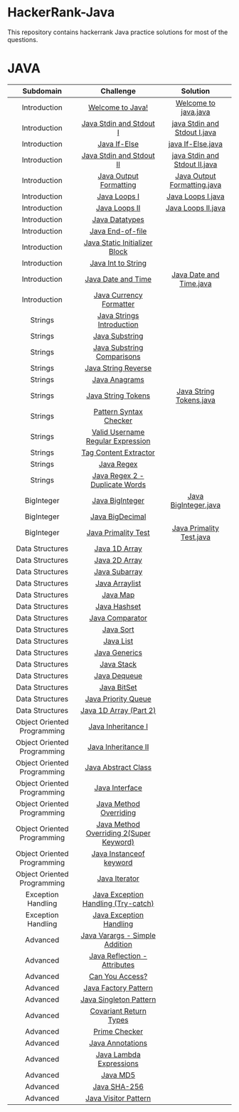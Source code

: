 # HackerRank-Java
This repository contains hackerrank Java practice solutions for most of the questions.

# JAVA

|          Subdomain          |                                                         Challenge                                                       		 		|                                                                                                Solution                                                                                                                               				 		|
|:---------------------------:|:---------------------------------------------------------------------------------------------------------------------------------------:|:-------------------------------------------------------------------------------------------------------------------------------------------------------------------------------------------------------------------------------------------------------------:|
|        Introduction   	  | [Welcome to Java!](https://www.hackerrank.com/challenges/welcome-to-java)                                               		 		| [Welcome to java.java](https://github.com/yashrajsingh94/HackerRank-Java/blob/master/Welcome%20to%20java.java)|
|        Introduction         | [Java Stdin and Stdout I](https://www.hackerrank.com/challenges/java-stdin-and-stdout-1)                                		 		| [java Stdin and Stdout I.java](https://github.com/yashrajsingh94/HackerRank-Java/blob/master/java%20Stdin%20and%20Stdout%20I.java)|
|        Introduction         | [Java If-Else](https://www.hackerrank.com/challenges/java-if-else)                                                      		 		| [java If-Else.java](https://github.com/yashrajsingh94/HackerRank-Java/blob/master/java%20If-Else.java)|
|        Introduction         | [Java Stdin and Stdout II](https://www.hackerrank.com/challenges/java-stdin-stdout)                                     		 		| [java Stdin and Stdout II.java](https://github.com/yashrajsingh94/HackerRank-Java/blob/master/java%20Stdin%20and%20Stdout%20II.java)|
|        Introduction         | [Java Output Formatting](https://www.hackerrank.com/challenges/java-output-formatting)                                  		 		| [Java Output Formatting.java](https://github.com/yashrajsingh94/HackerRank-Java/blob/master/Java%20Output%20Formatting.java)|
|        Introduction         | [Java Loops I](https://www.hackerrank.com/challenges/java-loops-i)                                                      		 		| [Java Loops I.java](https://github.com/yashrajsingh94/HackerRank-Java/blob/master/Java%20Loops%20I.java)|
|        Introduction         | [Java Loops II](https://www.hackerrank.com/challenges/java-loops)                                                       		 		| [Java Loops II.java](https://github.com/yashrajsingh94/HackerRank-Java/blob/master/Java%20Loops%20II.java)|
|        Introduction         | [Java Datatypes](https://www.hackerrank.com/challenges/java-datatypes)                                                  		 		| |
|        Introduction         | [Java End-of-file](https://www.hackerrank.com/challenges/java-end-of-file)                                              		 		| |       											           
|        Introduction         | [Java Static Initializer Block](https://www.hackerrank.com/challenges/java-static-initializer-block/problem)            		 		| |
|        Introduction         | [Java Int to String](https://www.hackerrank.com/challenges/java-int-to-string/problem)           					    		| |
|        Introduction         | [Java Date and Time](https://www.hackerrank.com/challenges/java-date-and-time/problem)           					    		| [Java Date and Time.java](https://github.com/yashrajsingh94/HackerRank-Java/blob/master/Java%20Date%20and%20Time.java)|
|        Introduction         | [Java Currency Formatter](https://www.hackerrank.com/challenges/java-currency-formatter/problem)           						| |
|           Strings   	      | [Java Strings Introduction](https://www.hackerrank.com/challenges/java-strings-introduction/problem)           						| |
|           Strings   	      | [Java Substring](https://www.hackerrank.com/challenges/java-substring/problem)           					            		| |
|           Strings   	      | [Java Substring Comparisons](https://www.hackerrank.com/challenges/java-string-compare/problem)           						| |
|           Strings   	      | [Java String Reverse](https://www.hackerrank.com/challenges/java-string-reverse/problem)           					    		| |
|           Strings   	      | [Java Anagrams](https://www.hackerrank.com/challenges/java-anagrams/problem)           					                		| |
|           Strings   	      | [Java String Tokens](https://www.hackerrank.com/challenges/java-string-tokens/problem)           					    		| [Java String Tokens.java](https://github.com/yashrajsingh94/HackerRank-Java/blob/master/Java%20String%20Tokens.java)|
|           Strings   	      | [Pattern Syntax Checker](https://www.hackerrank.com/challenges/pattern-syntax-checker/problem)           			    		 	| |
|           Strings   	      | [Valid Username Regular Expression](https://www.hackerrank.com/challenges/valid-username-checker/problem)               		 		| |
|           Strings   	      | [Tag Content Extractor](https://www.hackerrank.com/challenges/tag-content-extractor/problem)           							| |
|           Strings   	      | [Java Regex](https://www.hackerrank.com/challenges/java-regex/problem)           					               	 		| |
|           Strings   	      | [Java Regex 2 - Duplicate Words](https://www.hackerrank.com/challenges/duplicate-word/problem)           						| |
|          BigInteger   	  | [Java BigInteger](https://www.hackerrank.com/challenges/java-biginteger/problem)           				    				| [Java BigInteger.java](https://github.com/yashrajsingh94/HackerRank-Java/blob/master/Java%20BigInteger.java)|
|          BigInteger   	  | [Java BigDecimal](https://www.hackerrank.com/challenges/java-bigdecimal/problem)           				    				| |
|          BigInteger   	  | [Java Primality Test](https://www.hackerrank.com/challenges/java-primality-test/problem)           		    					| [Java Primality Test.java](https://github.com/yashrajsingh94/HackerRank-Java/blob/master/Java%20Primality%20Test.java)|
|       Data Structures   	  | [Java 1D Array](https://www.hackerrank.com/challenges/java-1d-array-introduction/problem)           	    					| |
|       Data Structures   	  | [Java 2D Array](https://www.hackerrank.com/challenges/java-2d-array/problem)           	   					 		| |
|       Data Structures   	  | [Java Subarray](https://www.hackerrank.com/challenges/java-negative-subarray/problem)           	   						| |
|       Data Structures   	  | [Java Arraylist](https://www.hackerrank.com/challenges/java-arraylist/problem)           	   					 		| |
|       Data Structures   	  | [Java Map](https://www.hackerrank.com/challenges/phone-book/problem)           	   					 			| |
|       Data Structures   	  | [Java Hashset](https://www.hackerrank.com/challenges/java-hashset/problem)           	   					 		| |
|       Data Structures   	  | [Java Comparator](https://www.hackerrank.com/challenges/java-comparator/problem)           	   					 	    	| |
|       Data Structures   	  | [Java Sort](https://www.hackerrank.com/challenges/java-sort/problem)           	   							 	| |
|       Data Structures   	  | [Java List](https://www.hackerrank.com/challenges/java-list/problem)           	   							 	| |
|       Data Structures   	  | [Java Generics](https://www.hackerrank.com/challenges/java-generics/problem)           	   							| |
|       Data Structures   	  | [Java Stack](https://www.hackerrank.com/challenges/java-stack/problem)           	   							 	| |
|       Data Structures   	  | [Java Dequeue](https://www.hackerrank.com/challenges/java-dequeue/problem)           	   							| |
|       Data Structures   	  | [Java BitSet](https://www.hackerrank.com/challenges/java-bitset/problem)           	   							 	| |
|       Data Structures   	  | [Java Priority Queue](https://www.hackerrank.com/challenges/java-priority-queue/problem)           	   						| |
|       Data Structures   	  | [Java 1D Array (Part 2)](https://www.hackerrank.com/challenges/java-1d-array/problem)           	   						| |
| Object Oriented Programming | [Java Inheritance I](https://www.hackerrank.com/challenges/java-inheritance-1/problem)           	   						| |
| Object Oriented Programming | [Java Inheritance II](https://www.hackerrank.com/challenges/java-inheritance-2/problem)           	   						| |
| Object Oriented Programming | [Java Abstract Class](https://www.hackerrank.com/challenges/java-abstract-class/problem)           	   						| |
| Object Oriented Programming | [Java Interface](https://www.hackerrank.com/challenges/java-interface/problem)           	   							| |
| Object Oriented Programming | [Java Method Overriding](https://www.hackerrank.com/challenges/java-method-overriding/problem)           	   					| |
| Object Oriented Programming | [Java Method Overriding 2(Super Keyword)](https://www.hackerrank.com/challenges/java-method-overriding-2-super-keyword/problem)			        | |
| Object Oriented Programming | [Java Instanceof keyword](https://www.hackerrank.com/challenges/java-instanceof-keyword/problem)           	   					| |
| Object Oriented Programming | [Java Iterator](https://www.hackerrank.com/challenges/java-iterator/problem)           	   								| |
|      Exception Handling     | [Java Exception Handling (Try-catch)](https://www.hackerrank.com/challenges/java-exception-handling-try-catch/problem)   		 		| |
|      Exception Handling     | [Java Exception Handling](https://www.hackerrank.com/challenges/java-exception-handling/problem)           	   			 		| |
|           Advanced   	  	  | [Java Varargs - Simple Addition](https://www.hackerrank.com/challenges/simple-addition-varargs/problem)           	   		 		| |
|           Advanced   	  	  | [Java Reflection - Attributes](https://www.hackerrank.com/challenges/java-reflection-attributes/problem)           	   		 		| |
|           Advanced   	  	  | [Can You Access?](https://www.hackerrank.com/challenges/can-you-access/problem)           	   			 				| |
|           Advanced   	  	  | [Java Factory Pattern](https://www.hackerrank.com/challenges/java-factory/problem)           	   			 			| |
|           Advanced   	  	  | [Java Singleton Pattern](https://www.hackerrank.com/challenges/java-singleton/problem)           	   			 			| |
|           Advanced   	  	  | [Covariant Return Types](https://www.hackerrank.com/challenges/java-covariance/problem)           	   			 			| |
|           Advanced   	  	  | [Prime Checker](https://www.hackerrank.com/challenges/prime-checker/problem)           	   			 				| |
|           Advanced   	  	  | [Java Annotations](https://www.hackerrank.com/challenges/java-annotations/problem)           	   			 			| |
|           Advanced   	  	  | [Java Lambda Expressions](https://www.hackerrank.com/challenges/java-lambda-expressions/problem)           	   			 		| |
|           Advanced   	  	  | [Java MD5](https://www.hackerrank.com/challenges/java-md5/problem)           	   			 				 	| |
|           Advanced   	  	  | [Java SHA-256](https://www.hackerrank.com/challenges/sha-256/problem)           	   			 				 	| |
|           Advanced   	  	  | [Java Visitor Pattern](https://www.hackerrank.com/challenges/java-vistor-pattern/problem)           	   			 		| |
